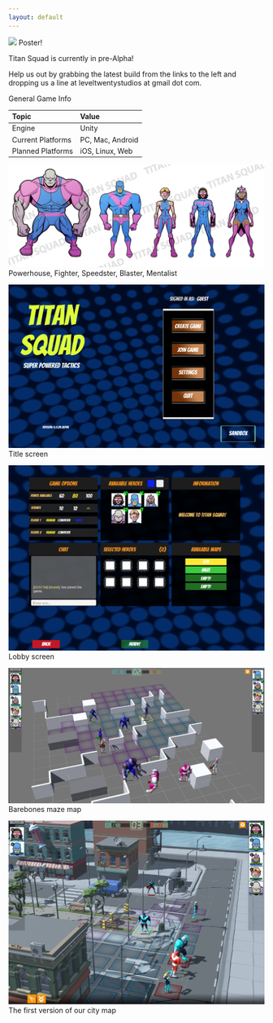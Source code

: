 ```yaml
---
layout: default
---
```

![](assets/images/poster-big.jpg)
Poster!

Titan Squad is currently in pre-Alpha!

Help us out by grabbing the latest build from the links to the left and dropping us a line at leveltwentystudios at gmail dot com.

General Game Info

| Topic             | Value                             |
|:------------------|:----------------------------------|
| Engine            | Unity                             |
| Current Platforms | PC, Mac, Android                  |
| Planned Platforms | iOS, Linux, Web                   |


![](assets/images/concept-art.jpg)
Powerhouse, Fighter, Speedster, Blaster, Mentalist

![](assets/images/title.png)
Title screen

![](assets/images/lobby.png)
Lobby screen

![](assets/images/maze.jpg)
Barebones maze map

![](assets/images/city.jpg)
The first version of our city map


